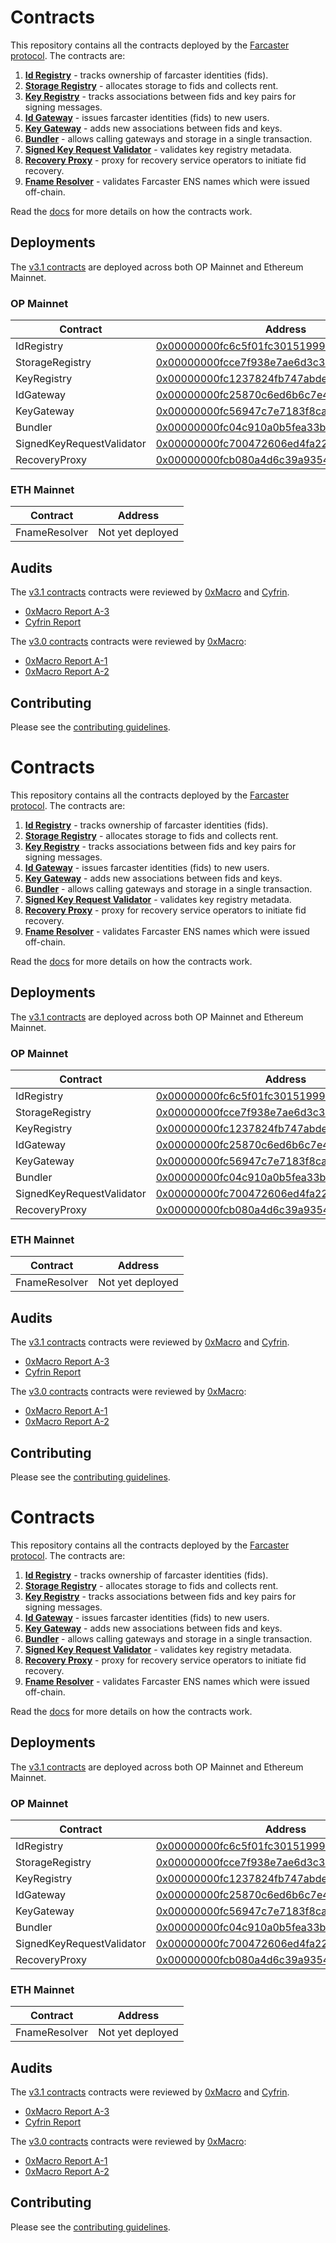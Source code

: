 # Contracts

This repository contains all the contracts deployed by the [Farcaster protocol](https://github.com/farcasterxyz/protocol). The contracts are:

1. **[Id Registry](./src/IdRegistry.sol)** - tracks ownership of farcaster identities (fids).
2. **[Storage Registry](./src/StorageRegistry.sol)** - allocates storage to fids and collects rent.
3. **[Key Registry](./src/KeyRegistry.sol)** - tracks associations between fids and key pairs for signing messages.
4. **[Id Gateway](./src/IdGateway.sol)** - issues farcaster identities (fids) to new users.
5. **[Key Gateway](./src/KeyGateway.sol)** - adds new associations between fids and keys.
6. **[Bundler](./src/Bundler.sol)** - allows calling gateways and storage in a single transaction.
7. **[Signed Key Request Validator](./src/validators/SignedKeyRequestValidator.sol)** - validates key registry metadata.
8. **[Recovery Proxy](./src/RecoveryProxy.sol)** - proxy for recovery service operators to initiate fid recovery.
9. **[Fname Resolver](./src/FnameResolver.sol)** - validates Farcaster ENS names which were issued off-chain.

Read the [docs](docs/docs.md) for more details on how the contracts work.

## Deployments

The [v3.1 contracts](https://github.com/farcasterxyz/contracts/releases/tag/v3.1.0) are deployed across both OP Mainnet and Ethereum Mainnet.

### OP Mainnet

| Contract                  | Address                                                                                                                          |
| ------------------------- | -------------------------------------------------------------------------------------------------------------------------------- |
| IdRegistry                | [0x00000000fc6c5f01fc30151999387bb99a9f489b](https://optimistic.etherscan.io/address/0x00000000fc6c5f01fc30151999387bb99a9f489b) |
| StorageRegistry           | [0x00000000fcce7f938e7ae6d3c335bd6a1a7c593d](https://optimistic.etherscan.io/address/0x00000000fcce7f938e7ae6d3c335bd6a1a7c593d) |
| KeyRegistry               | [0x00000000fc1237824fb747abde0ff18990e59b7e](https://optimistic.etherscan.io/address/0x00000000fc1237824fb747abde0ff18990e59b7e) |
| IdGateway                 | [0x00000000fc25870c6ed6b6c7e41fb078b7656f69](https://optimistic.etherscan.io/address/0x00000000fc25870c6ed6b6c7e41fb078b7656f69) |
| KeyGateway                | [0x00000000fc56947c7e7183f8ca4b62398caadf0b](https://optimistic.etherscan.io/address/0x00000000fc56947c7e7183f8ca4b62398caadf0b) |
| Bundler                   | [0x00000000fc04c910a0b5fea33b03e0447ad0b0aa](https://optimistic.etherscan.io/address/0x00000000fc04c910a0b5fea33b03e0447ad0b0aa) |
| SignedKeyRequestValidator | [0x00000000fc700472606ed4fa22623acf62c60553](https://optimistic.etherscan.io/address/0x00000000fc700472606ed4fa22623acf62c60553) |
| RecoveryProxy             | [0x00000000fcb080a4d6c39a9354da9eb9bc104cd7](https://optimistic.etherscan.io/address/0x00000000fcb080a4d6c39a9354da9eb9bc104cd7) |

### ETH Mainnet

| Contract      | Address          |
| ------------- | ---------------- |
| FnameResolver | Not yet deployed |

## Audits

The [v3.1 contracts](https://github.com/farcasterxyz/contracts/releases/tag/v3.1.0) contracts were reviewed by [0xMacro](https://0xmacro.com/) and [Cyfrin](https://www.cyfrin.io/).

- [0xMacro Report A-3](https://0xmacro.com/library/audits/farcaster-3.html)
- [Cyfrin Report](https://github.com/farcasterxyz/contracts/blob/fe24a79e8901e8f2479474b16e32f43b66455a1d/docs/audits/2023-11-05-cyfrin-farcaster-v1.0.pdf)

The [v3.0 contracts](https://github.com/farcasterxyz/contracts/releases/tag/v3.0.0) contracts were reviewed by [0xMacro](https://0xmacro.com/):

- [0xMacro Report A-1](https://0xmacro.com/library/audits/farcaster-1.html)
- [0xMacro Report A-2](https://0xmacro.com/library/audits/farcaster-2.html)

## Contributing

Please see the [contributing guidelines](CONTRIBUTING.md).

# Contracts

This repository contains all the contracts deployed by the [Farcaster protocol](https://github.com/farcasterxyz/protocol). The contracts are:

1. **[Id Registry](./src/IdRegistry.sol)** - tracks ownership of farcaster identities (fids).
2. **[Storage Registry](./src/StorageRegistry.sol)** - allocates storage to fids and collects rent.
3. **[Key Registry](./src/KeyRegistry.sol)** - tracks associations between fids and key pairs for signing messages.
4. **[Id Gateway](./src/IdGateway.sol)** - issues farcaster identities (fids) to new users.
5. **[Key Gateway](./src/KeyGateway.sol)** - adds new associations between fids and keys.
6. **[Bundler](./src/Bundler.sol)** - allows calling gateways and storage in a single transaction.
7. **[Signed Key Request Validator](./src/validators/SignedKeyRequestValidator.sol)** - validates key registry metadata.
8. **[Recovery Proxy](./src/RecoveryProxy.sol)** - proxy for recovery service operators to initiate fid recovery.
9. **[Fname Resolver](./src/FnameResolver.sol)** - validates Farcaster ENS names which were issued off-chain.

Read the [docs](docs/docs.md) for more details on how the contracts work.

## Deployments

The [v3.1 contracts](https://github.com/farcasterxyz/contracts/releases/tag/v3.1.0) are deployed across both OP Mainnet and Ethereum Mainnet.

### OP Mainnet

| Contract                  | Address                                                                                                                          |
| ------------------------- | -------------------------------------------------------------------------------------------------------------------------------- |
| IdRegistry                | [0x00000000fc6c5f01fc30151999387bb99a9f489b](https://optimistic.etherscan.io/address/0x00000000fc6c5f01fc30151999387bb99a9f489b) |
| StorageRegistry           | [0x00000000fcce7f938e7ae6d3c335bd6a1a7c593d](https://optimistic.etherscan.io/address/0x00000000fcce7f938e7ae6d3c335bd6a1a7c593d) |
| KeyRegistry               | [0x00000000fc1237824fb747abde0ff18990e59b7e](https://optimistic.etherscan.io/address/0x00000000fc1237824fb747abde0ff18990e59b7e) |
| IdGateway                 | [0x00000000fc25870c6ed6b6c7e41fb078b7656f69](https://optimistic.etherscan.io/address/0x00000000fc25870c6ed6b6c7e41fb078b7656f69) |
| KeyGateway                | [0x00000000fc56947c7e7183f8ca4b62398caadf0b](https://optimistic.etherscan.io/address/0x00000000fc56947c7e7183f8ca4b62398caadf0b) |
| Bundler                   | [0x00000000fc04c910a0b5fea33b03e0447ad0b0aa](https://optimistic.etherscan.io/address/0x00000000fc04c910a0b5fea33b03e0447ad0b0aa) |
| SignedKeyRequestValidator | [0x00000000fc700472606ed4fa22623acf62c60553](https://optimistic.etherscan.io/address/0x00000000fc700472606ed4fa22623acf62c60553) |
| RecoveryProxy             | [0x00000000fcb080a4d6c39a9354da9eb9bc104cd7](https://optimistic.etherscan.io/address/0x00000000fcb080a4d6c39a9354da9eb9bc104cd7) |

### ETH Mainnet

| Contract      | Address          |
| ------------- | ---------------- |
| FnameResolver | Not yet deployed |

## Audits

The [v3.1 contracts](https://github.com/farcasterxyz/contracts/releases/tag/v3.1.0) contracts were reviewed by [0xMacro](https://0xmacro.com/) and [Cyfrin](https://www.cyfrin.io/).

- [0xMacro Report A-3](https://0xmacro.com/library/audits/farcaster-3.html)
- [Cyfrin Report](https://github.com/farcasterxyz/contracts/blob/fe24a79e8901e8f2479474b16e32f43b66455a1d/docs/audits/2023-11-05-cyfrin-farcaster-v1.0.pdf)

The [v3.0 contracts](https://github.com/farcasterxyz/contracts/releases/tag/v3.0.0) contracts were reviewed by [0xMacro](https://0xmacro.com/):

- [0xMacro Report A-1](https://0xmacro.com/library/audits/farcaster-1.html)
- [0xMacro Report A-2](https://0xmacro.com/library/audits/farcaster-2.html)

## Contributing

Please see the [contributing guidelines](CONTRIBUTING.md).


# Contracts

This repository contains all the contracts deployed by the [Farcaster protocol](https://github.com/farcasterxyz/protocol). The contracts are:

1. **[Id Registry](./src/IdRegistry.sol)** - tracks ownership of farcaster identities (fids).
2. **[Storage Registry](./src/StorageRegistry.sol)** - allocates storage to fids and collects rent.
3. **[Key Registry](./src/KeyRegistry.sol)** - tracks associations between fids and key pairs for signing messages.
4. **[Id Gateway](./src/IdGateway.sol)** - issues farcaster identities (fids) to new users.
5. **[Key Gateway](./src/KeyGateway.sol)** - adds new associations between fids and keys.
6. **[Bundler](./src/Bundler.sol)** - allows calling gateways and storage in a single transaction.
7. **[Signed Key Request Validator](./src/validators/SignedKeyRequestValidator.sol)** - validates key registry metadata.
8. **[Recovery Proxy](./src/RecoveryProxy.sol)** - proxy for recovery service operators to initiate fid recovery.
9. **[Fname Resolver](./src/FnameResolver.sol)** - validates Farcaster ENS names which were issued off-chain.

Read the [docs](docs/docs.md) for more details on how the contracts work.

## Deployments

The [v3.1 contracts](https://github.com/farcasterxyz/contracts/releases/tag/v3.1.0) are deployed across both OP Mainnet and Ethereum Mainnet.

### OP Mainnet

| Contract                  | Address                                                                                                                          |
| ------------------------- | -------------------------------------------------------------------------------------------------------------------------------- |
| IdRegistry                | [0x00000000fc6c5f01fc30151999387bb99a9f489b](https://optimistic.etherscan.io/address/0x00000000fc6c5f01fc30151999387bb99a9f489b) |
| StorageRegistry           | [0x00000000fcce7f938e7ae6d3c335bd6a1a7c593d](https://optimistic.etherscan.io/address/0x00000000fcce7f938e7ae6d3c335bd6a1a7c593d) |
| KeyRegistry               | [0x00000000fc1237824fb747abde0ff18990e59b7e](https://optimistic.etherscan.io/address/0x00000000fc1237824fb747abde0ff18990e59b7e) |
| IdGateway                 | [0x00000000fc25870c6ed6b6c7e41fb078b7656f69](https://optimistic.etherscan.io/address/0x00000000fc25870c6ed6b6c7e41fb078b7656f69) |
| KeyGateway                | [0x00000000fc56947c7e7183f8ca4b62398caadf0b](https://optimistic.etherscan.io/address/0x00000000fc56947c7e7183f8ca4b62398caadf0b) |
| Bundler                   | [0x00000000fc04c910a0b5fea33b03e0447ad0b0aa](https://optimistic.etherscan.io/address/0x00000000fc04c910a0b5fea33b03e0447ad0b0aa) |
| SignedKeyRequestValidator | [0x00000000fc700472606ed4fa22623acf62c60553](https://optimistic.etherscan.io/address/0x00000000fc700472606ed4fa22623acf62c60553) |
| RecoveryProxy             | [0x00000000fcb080a4d6c39a9354da9eb9bc104cd7](https://optimistic.etherscan.io/address/0x00000000fcb080a4d6c39a9354da9eb9bc104cd7) |

### ETH Mainnet

| Contract      | Address          |
| ------------- | ---------------- |
| FnameResolver | Not yet deployed |

## Audits

The [v3.1 contracts](https://github.com/farcasterxyz/contracts/releases/tag/v3.1.0) contracts were reviewed by [0xMacro](https://0xmacro.com/) and [Cyfrin](https://www.cyfrin.io/).

- [0xMacro Report A-3](https://0xmacro.com/library/audits/farcaster-3.html)
- [Cyfrin Report](https://github.com/farcasterxyz/contracts/blob/fe24a79e8901e8f2479474b16e32f43b66455a1d/docs/audits/2023-11-05-cyfrin-farcaster-v1.0.pdf)

The [v3.0 contracts](https://github.com/farcasterxyz/contracts/releases/tag/v3.0.0) contracts were reviewed by [0xMacro](https://0xmacro.com/):

- [0xMacro Report A-1](https://0xmacro.com/library/audits/farcaster-1.html)
- [0xMacro Report A-2](https://0xmacro.com/library/audits/farcaster-2.html)

## Contributing

Please see the [contributing guidelines](CONTRIBUTING.md).

